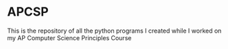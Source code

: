 # APCSP
This is the repository of all the python programs I created while I worked on my AP Computer Science Principles Course
